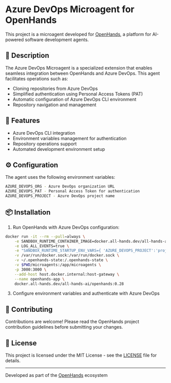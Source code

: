 # Azure DevOps Microagent for OpenHands

This project is a microagent developed for [OpenHands](https://github.com/All-Hands-AI/OpenHands), a platform for AI-powered software development agents.

## 📝 Description

The Azure DevOps Microagent is a specialized extension that enables seamless integration between OpenHands and Azure DevOps. This agent facilitates operations such as:

- Cloning repositories from Azure DevOps
- Simplified authentication using Personal Access Tokens (PAT)
- Automatic configuration of Azure DevOps CLI environment
- Repository navigation and management

## 🚀 Features

- Azure DevOps CLI integration
- Environment variables management for authentication
- Repository operations support
- Automated development environment setup

## ⚙️ Configuration

The agent uses the following environment variables:

```bash
AZURE_DEVOPS_ORG - Azure DevOps organization URL
AZURE_DEVOPS_PAT - Personal Access Token for authentication
AZURE_DEVOPS_PROJECT - Azure DevOps project name
```

## 📦 Installation

1. Run OpenHands with Azure DevOps configuration:
```bash
docker run -it --rm --pull=always \
    -e SANDBOX_RUNTIME_CONTAINER_IMAGE=docker.all-hands.dev/all-hands-ai/runtime:0.28-nikolaik \
    -e LOG_ALL_EVENTS=true \
    -e "SANDBOX_RUNTIME_STARTUP_ENV_VARS={ 'AZURE_DEVOPS_PROJECT':'project', 'AZURE_DEVOPS_ORG': 'org', 'AZURE_DEVOPS_PAT': 'PAT'}" \
    -v /var/run/docker.sock:/var/run/docker.sock \
    -v ~/.openhands-state:/.openhands-state \
    -v $PWD/microagents:/app/microagents \
    -p 3000:3000 \
    --add-host host.docker.internal:host-gateway \
    --name openhands-app \
    docker.all-hands.dev/all-hands-ai/openhands:0.28
```

3. Configure environment variables and authenticate with Azure DevOps

## 🤝 Contributing

Contributions are welcome! Please read the OpenHands project contribution guidelines before submitting your changes.

## 📄 License

This project is licensed under the MIT License - see the [LICENSE](LICENSE) file for details.

---
Developed as part of the [OpenHands](https://github.com/All-Hands-AI/OpenHands) ecosystem 